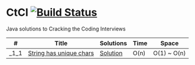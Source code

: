 # CtCI [![Build Status](https://travis-ci.org/fishercoder1534/CtCI.svg?branch=master)](https://travis-ci.org/fishercoder1534/CtCI)
Java solutions to Cracking the Coding Interviews

|  #  |      Title     |   Solutions   | Time          | Space           
|-----|----------------|---------------|---------------|---------------
|_1_1|[String has unique chars](../master/src/main/java/com/fisher/coder/chapter1/_1_1.java)|[Solution](../master/src/main/java/com/fisher/coder/chapter1/_1_1.java) | O(n) |O(1) ~ O(n)
